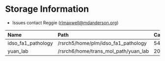 # Storage Information

- Issues contact Reggie (rlmaxwell@mdanderson.org)

| Name                | Path                                  | Capacity     | Available  |
| :-------------------| :------------------------------------ | :----------- | :----------|
| idso_fa1_pathology  | /rsrch5/home/plm/idso_fa1_pathology   | 54 TB        | 13 TB      |
| yuan_lab            | /rsrch6/home/trans_mol_path/yuan_lab  | 203 TB       | 66 TB      |
